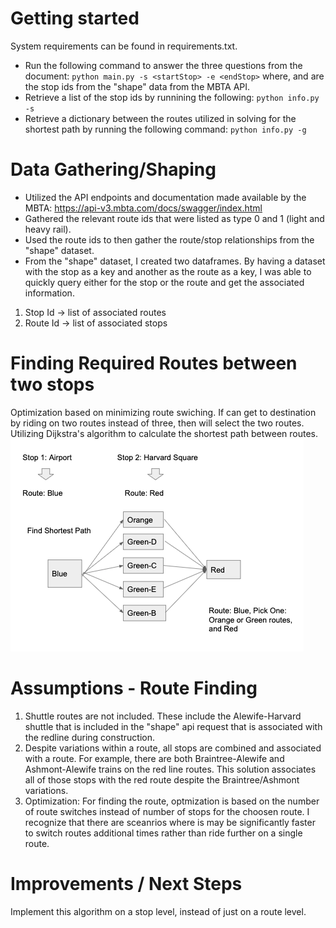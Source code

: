 # Getting started
System requirements can be found in requirements.txt. 
* Run the following command to answer the three questions from the document:
`python main.py -s <startStop> -e <endStop>`
where, 
<startStop> and <endStop> are the stop ids from the "shape" data from the MBTA API.
* Retrieve a list of the stop ids by runnining the following:
`python info.py -s`
* Retrieve a dictionary between the routes utilized in solving for the shortest path by running the following command:
`python info.py -g`

# Data Gathering/Shaping
* Utilized the API endpoints and documentation made available by the MBTA: https://api-v3.mbta.com/docs/swagger/index.html
* Gathered the relevant route ids that were listed as type 0 and 1 (light and heavy rail). 
* Used the route ids to then gather the route/stop relationships from the "shape" dataset. 
* From the "shape" dataset, I created two dataframes. By having a dataset with the stop as a key and another as the route as a key, I was able to quickly query either for the stop or the route and get the associated information. 
1. Stop Id -> list of associated routes
2. Route Id -> list of associated stops

# Finding Required Routes between two stops
Optimization based on minimizing route swiching. If can get to destination by riding on two routes instead of three, then will select the two routes. Utilizing Dijkstra's algorithm to calculate the shortest path between routes. 
![Approach](./images/algorithm.png)

# Assumptions - Route Finding
1. Shuttle routes are not included. These include the Alewife-Harvard shuttle that is included in the "shape" api request that is associated with the redline during construction. 
2. Despite variations within a route, all stops are combined and associated with a route. For example, there are both Braintree-Alewife and Ashmont-Alewife trains on the red line routes. This solution associates all of those stops with the red route despite the Braintree/Ashmont variations. 
3. Optimization: For finding the route, optmization is based on the number of route switches instead of number of stops for the choosen route. I recognize that there are sceanrios where is may be significantly faster to switch routes additional times rather than ride further on a single route. 

# Improvements / Next Steps
Implement this algorithm on a stop level, instead of just on a route level. 

